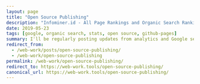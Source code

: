 ```yaml
---
layout: page
title: "Open Source Publishing"
description: "Infominer.id - All Page Rankings and Organic Search Rankings"
date: 2019-05-23
tags: [google, organic search, stats, open source, github-pages]
summary: I'll be regularly posting updates from analytics and Google search console, to share how it isn't so impossible to rise through the rankings if you create useful content.
redirect_from:
  - /web-work/posts/open-source-publishing/
  - /web-work/open-source-publishing
permalink: /web-work/open-source-publishing/
redirect_to: https://web-work.tools/open-source-publishing/
canonical_url: https://web-work.tools/open-source-publishing/
---
```

